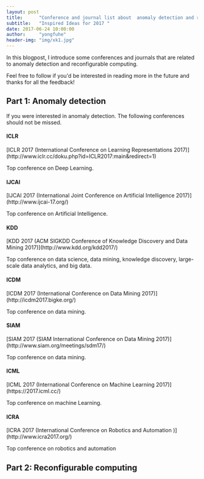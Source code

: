 ```yaml
---
layout: post 
title:      "Conference and journal list about  anomaly detection and reconfigurable computing"
subtitle:   "Inspired Ideas for 2017 "
date: 2017-06-24 10:00:00 
author:     "yongfuhe"
header-img: "img/xk1.jpg"
---
```


<p> In this blogpost, I introduce some conferences and journals that are related to anomaly detection and reconfigurable computing.</p>

<p>Feel free to follow if you'd be interested in reading more in the future and thanks for all the feedback!</p>

<h2 class="section-heading">Part 1: Anomaly detection</h2>
<p>If you were interested in anomaly detection. The following conferences should not be missed. </p>

<h4>ICLR</h4>
[ICLR 2017 (International Conference on Learning Representations 2017)](http://www.iclr.cc/doku.php?id=ICLR2017:main&redirect=1)
<p>Top conference on Deep Learning.</p>

<h4>IJCAI</h4>
[IJCAI 2017 (International Joint Conference on Artificial Intelligence 2017)](http://www.ijcai-17.org/)
<p>Top conference on Artificial Intelligence.</p>

<h4>KDD</h4>
[KDD 2017 (ACM SIGKDD Conference of Knowledge Discovery and Data Mining 2017)](http://www.kdd.org/kdd2017/)
<p>Top conference on data science, data mining, knowledge discovery, large-scale data analytics, and big data.</p>

<h4>ICDM</h4>
[ICDM 2017 (International Conference on Data Mining 2017)](http://icdm2017.bigke.org/)
<p>Top conference on  data mining.</p>

<h4>SIAM</h4>
[SIAM 2017 (SIAM International Conference on Data Mining 2017)](http://www.siam.org/meetings/sdm17/)
<p>Top conference on  data mining.</p>

<h4>ICML</h4>
[ICML 2017 (International Conference on Machine Learning 2017)](https://2017.icml.cc/)
<p>Top conference on  machine Learning.</p>

<h4>ICRA</h4>
[ICRA 2017 (International Conference on Robotics and Automation )](http://www.icra2017.org/)
<p>Top conference on  robotics and automation </p>
 
<h2 class="section-heading">Part 2: Reconfigurable computing</h2>

<p></p>




<link rel="stylesheet" type="text/css" href="{{ site.baseurl }}/css/shCore.css">
<link rel="stylesheet" type="text/css" href="{{ site.baseurl }}/css/shThemeDefault.css">
<script src="{{ site.baseurl }}/js/shCore.js"></script>
<script src="{{ site.baseurl }}/js/shLegacy.js"></script>
<script src="{{ site.baseurl }}/js/shBrushPython.js"></script>
<script type="text/javascript">
	// SyntaxHighlighter.config.bloggerMode = true;
	SyntaxHighlighter.config.toolbar = true;
    SyntaxHighlighter.all();
</script>